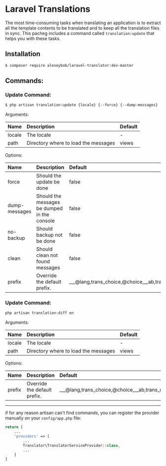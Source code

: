 # Laravel Translations

The most time-consuming tasks when translating an application is to extract all the template contents to be translated and to keep all the translation files in sync. This pacheg includes a command called `translation:update` that helps you with these tasks.

## Installation

```sh
$ composer require alexeybob/laravel-translator:dev-master
```

## Commands:
### Update Command:
```sh
$ php artisan translation:update {locale} {--force} {--dump-messages}
```
Arguments:

 Name | Description | Default
:---------|:----------|:----------
 locale | The locale | - 
 path |  Directory where to load the messages | views 
 
Options:

 Name | Description | Default
:---------|:----------|:----------
 force | Should the update be done | false
 dump-messages |  Should the messages be dumped in the console | false 
 no-backup | Should backup not be done | false
 clean | Should clean not found messages | false 
 prefix | Override the default prefix. | __,@lang,trans_choice,@choice,__ab,trans_choice_ab 

### Update Command:
```sh
php artisan translation:diff en
```
Arguments:

 Name | Description | Default
:---------|:----------|:----------
 locale | The locale | - 
 path |  Directory where to load the messages | views 
 
 Options:

 Name | Description | Default
:---------|:----------|:----------
 prefix | Override the default prefix. | __,@lang,trans_choice,@choice,__ab,trans_choice_ab

-------

if for any reason artisan can't find commands, you can register the provider manually on your `config/app.php` file:

```php
return [
    ...
    'providers' => [
        ...
        Translator\TranslatorServiceProvider::class,
        ...
    ]
]
```
